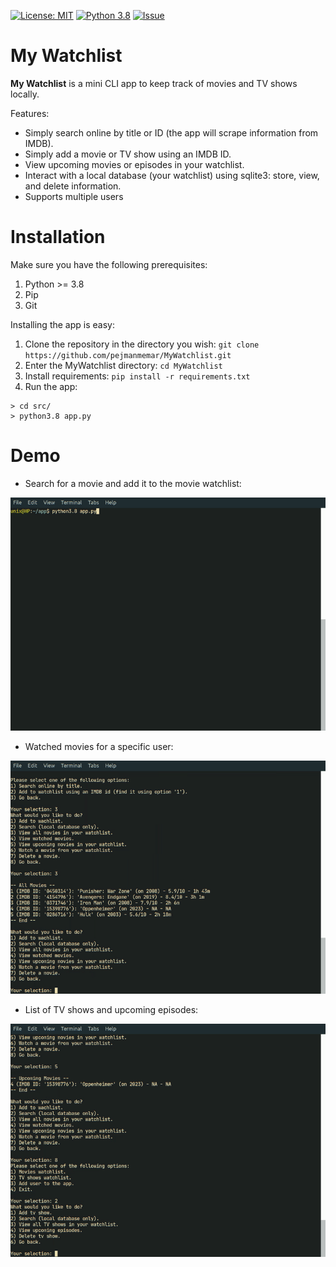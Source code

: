 
[![License: MIT](https://img.shields.io/badge/License-MIT-yellow.svg)](https://opensource.org/licenses/MIT) [![Python 3.8](https://img.shields.io/badge/python-3.8-blue.svg)](https://www.python.org/downloads/release/python-380/) [![Issue](https://img.shields.io/github/issues/pejmanmemar/MyWatchlist.svg)](https://img.shields.io/github/issues/pejmanmemar/MyWatchlist.svg)

# My Watchlist
**My Watchlist** is a mini CLI app to keep track of movies and TV shows locally.

Features:
- Simply search online by title or ID (the app will scrape information from IMDB).
- Simply add a movie or TV show using an IMDB ID.
- View upcoming movies or episodes in your watchlist. 
- Interact with a local database (your watchlist) using sqlite3: store, view, and delete information.
- Supports multiple users

# Installation
Make sure you have the following prerequisites:
1. Python >= 3.8
2. Pip
3. Git

Installing the app is easy:
1. Clone the repository in the directory you wish: ``` git clone https://github.com/pejmanmemar/MyWatchlist.git ```
2. Enter the MyWatchlist directory: ``` cd MyWatchlist ```
3. Install requirements: ```pip install -r requirements.txt``` 
4. Run the app:
```
> cd src/
> python3.8 app.py
```

# Demo

- Search for a movie and add it to the movie watchlist:

![screen-gif](./demo/part_1.gif)

- Watched movies for a specific user:

![screen-gif](./demo/part_2.gif)

- List of TV shows and upcoming episodes:

![screen-gif](./demo/part_3.gif)
